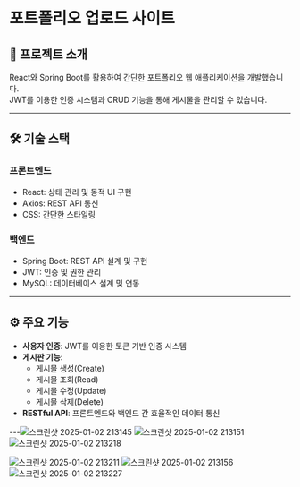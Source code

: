 # 포트폴리오 업로드 사이트

## 📌 프로젝트 소개
React와 Spring Boot를 활용하여 간단한 포트폴리오 웹 애플리케이션을 개발했습니다.  
JWT를 이용한 인증 시스템과 CRUD 기능을 통해 게시물을 관리할 수 있습니다.

---

## 🛠️ 기술 스택
### 프론트엔드
- React: 상태 관리 및 동적 UI 구현
- Axios: REST API 통신
- CSS: 간단한 스타일링

### 백엔드
- Spring Boot: REST API 설계 및 구현
- JWT: 인증 및 권한 관리
- MySQL: 데이터베이스 설계 및 연동

---

## ⚙️ 주요 기능
- **사용자 인증**: JWT를 이용한 토큰 기반 인증 시스템
- **게시판 기능**:
  - 게시물 생성(Create)
  - 게시물 조회(Read)
  - 게시물 수정(Update)
  - 게시물 삭제(Delete)
- **RESTful API**: 프론트엔드와 백엔드 간 효율적인 데이터 통신

---![스크린샷 2025-01-02 213145](https://github.com/user-attachments/assets/91e9efe2-26c1-4d8c-871b-255523c2da79)
![스크린샷 2025-01-02 213151](https://github.com/user-attachments/assets/e250222a-08e1-4e79-ab8f-d3fe645ffb3c)
![스크린샷 2025-01-02 213218](https://github.com/user-attachments/assets/f08725da-54ba-46db-be20-c278463002a0)

![스크린샷 2025-01-02 213211](https://github.com/user-attachments/assets/215b5157-cb81-45f1-b75e-402dc464ea69)
![스크린샷 2025-01-02 213156](https://github.com/user-attachments/assets/88af89a8-138b-4a81-989f-67cc900e586e)
![스크린샷 2025-01-02 213227](https://github.com/user-attachments/assets/58431be4-6637-466f-a9e7-90893481164a)

